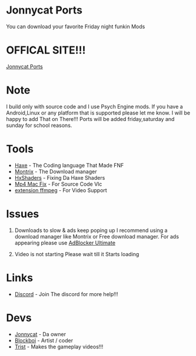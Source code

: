 # Jonnycat Ports
You can download your favorite Friday night funkin Mods
   
   
# OFFICAL SITE!!! 

[Jonnycat Ports](https://jonnycatports.netlify.app)
# Note  
I build only with source code and I use Psych Engine mods. If you have a Android,Linux or any platform that is supported please let me know. 
I will be happy to add That on There!!! Ports will be added friday,saturday and sunday for school reasons.

# Tools  
 
- [Haxe](https://haxe.org/download/) -  The Coding language That Made FNF 
- [Montrix](https://motrix.app) -  The Download manager
- [HxShaders](https://github.com/ItsyourboyJonnycat/HxShaders) -  Fixing Da Haxe Shaders
- [Mp4 Mac Fix](https://github.com/BushTrain460615/MP4-Handler-mac-fix) -  For Source Code Vlc 
- [extension ffmpeg](https://github.com/MasterEric/extension-ffmpeg) -  For Video Support

# Issues 
 
 1. Downloads to slow & ads keep poping up 
 I recommend using a download manager like Montrix or Free download manager. 
 For ads appearing please use [AdBlocker Ultimate](https://chrome.google.com/webstore/detail/adblocker-ultimate/ohahllgiabjaoigichmmfljhkcfikeof?hl=en)
  
 2. Video is not starting 
 Please wait till it Starts loading
 
 # Links 
 - [Discord](https://discord.gg/qchFYzZJKu) -  Join The discord for more help!!!
  
 # Devs 
 - [Jonnycat](https://gamejolt.com/@TheSourceCodeMaster) -  Da owner   
 - [Blockboi](https://github.com/Mr-funkinguy) -  Artist / coder    
 - [Trist](https://www.youtube.com/channel/UCqZGeWSIgpFpmglJpOYAOwQ) - Makes the gameplay videos!!! 
